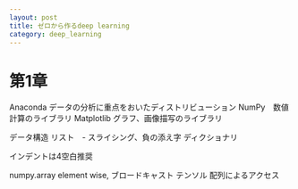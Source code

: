 ```yaml
---
layout: post
title: ゼロから作るdeep learning
category: deep_learning
---
```


# 第1章
Anaconda データの分析に重点をおいたディストリビューション
  NumPy　数値計算のライブラリ
  Matplotlib グラフ、画像描写のライブラリ
  
データ構造
  リスト　- スライシング、負の添え字
  ディクショナリ
  
インデントは4空白推奨

numpy.array
  element wise, ブロードキャスト
  テンソル
  配列によるアクセス
